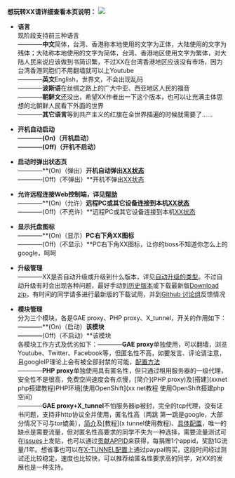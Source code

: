 **想玩转XX请详细查看本页说明：**
![](https://cloud.githubusercontent.com/assets/17795455/14110389/c360cb1c-f5f8-11e5-8e0f-113001221103.jpg)
* **语言**<br>
现阶段支持前三种语言<br>————**中文**简体，台湾、香港称本地使用的文字为正体，大陆使用的文字为残体；大陆称本地使用的文字为简体，台湾、香港地区使用文字为繁体，对大陆人民来说应该做到书简识繁，不过XX在台湾香港地区应该没有市场，因为台湾香港同胞们不用翻墙就可以上Youtube<br>————**英文**English，世界文，不会出现乱码<br>————**波斯语**在丝绸之路上的广大中亚、西亚地区人民的福音<br>————**朝鲜文**还没出，希望XX作者出一下这个版本，也可以让充满主体思想的北朝鲜人民看下外面的世界<br>————**其它语言**等到共产主义的红旗在全世界插遍的时候就需要了……

* **开机自动启动**<br>
————**(On)（开机启动）**<br>**————(Off)（开机不启动）**

* **启动时弹出状态页**<br>
————**(On)（弹出）**开机自动弹出[XX状态](http://127.0.0.1:8085)<br>**————(Off)（不弹出）**开机不弹出[XX状态](http://127.0.0.1:8085)

* **允许远程连接Web控制端，详见[帮助](https://github.com/XX-net/XX-Net/wiki/AllowRemoteConnectToWebControl)**<br>
————**(On)（允许）**远程PC或其它设备连接到本机[XX状态](http://127.0.0.1:8085)<br>**————(Off)（不充许）**远程PC或其它设备连接到本机[XX状态](http://127.0.0.1:8085)

* **显示托盘图标**<br>
————**(On)（显示）**PC右下角XX图标<br>**————(Off)（不显示）**PC右下角XX图标，让你的boss不知道你怎么上的google，呵呵

* **升级管理**<br>
————XX是否自动升级或升级到什么版本，详见[自动升级的类型](https://github.com/XX-net/XX-Net/wiki/Auto-update)。不过自动升级有时会出现各种问题，最好手动到[历史版本](https://github.com/XX-net/XX-Net/releases)或下载最新版[Download zip](https://github.com/XX-net/XX-Net)，有时间的同学请多进行最新版的下载试用，并到[Github 讨论组](https://github.com/XX-net/XX-Net/issues)反馈情况

* **模块管理**<br>
分为三个模块，各是GAE proxy、PHP proxy、X_tunnel，开关的作用如下：<br>
————**(On)（启动）**该模块<br>————**(Off)（不启动）**该模块<br>各模块工作方式及优劣如下：————**GAE proxy**单独使用，可以翻墙，浏览Youtube、Twitter、Facebook等，但匿名性不高，如要发言、评论请注意，且googleIP理论上会有被全部封禁的可能，[配置方法](“Goagent配置”页面)<br>————**PHP proxy**单独使用具有匿名性，但只通过租用服务器的一级代理，安全性不是很高，免费空间速度会有点慢，[简介](PHP proxy)及[搭建](xxnet php搭建教程)PHP环境[使用OpenShift](xx net教程 使用OpenShift搭建php空间)<br>————**GAE proxy+X_tunnel**不怕服务器ip被封，完全的tcp代理，没有证书问题，支持非http协议全并使用，匿名性高（两跳 第一跳是google，大部分情况下可与tor媲美），[简介](X_Tunnel介绍)及[教程](x tunnel使用教程)、[具体配置](设置代理)，唯一的缺点是需要流量，但对匿名性高要求的同学不失为一种选择，需要流量测试可在[issues](https://github.com/XX-net/XX-Net/issues/1977)上发贴，也可以通过[贡献APPID](DonateAppid)来获得，每捐赠1个appid，奖励1G流量/1年。想省事也可以在[X-TUNNEL配置](http://127.0.0.1:8085/?module=x_tunnel&menu=config)上通过paypal购买，这段时间经过测试还比较稳定，速度也比较快，可以推荐给匿名性要求高的同学，对XX的发展也是一种支持。